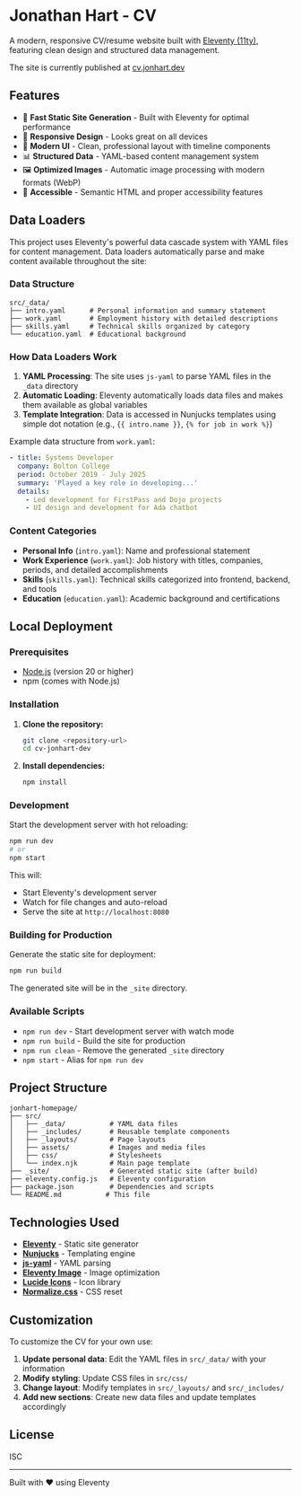 # Jonathan Hart - CV

A modern, responsive CV/resume website built with [Eleventy (11ty)](https://www.11ty.dev/), featuring clean design and structured data management.

The site is currently published at [cv.jonhart.dev](https://cv.jonhart.dev)

## Features

- 🚀 **Fast Static Site Generation** - Built with Eleventy for optimal performance
- 📱 **Responsive Design** - Looks great on all devices
- 🎨 **Modern UI** - Clean, professional layout with timeline components
- 📊 **Structured Data** - YAML-based content management system
- 🖼️ **Optimized Images** - Automatic image processing with modern formats (WebP)
- 🎯 **Accessible** - Semantic HTML and proper accessibility features

## Data Loaders

This project uses Eleventy's powerful data cascade system with YAML files for content management. Data loaders automatically parse and make content available throughout the site:

### Data Structure

```
src/_data/
├── intro.yaml      # Personal information and summary statement
├── work.yaml       # Employment history with detailed descriptions
├── skills.yaml     # Technical skills organized by category
└── education.yaml  # Educational background
```

### How Data Loaders Work

1. **YAML Processing**: The site uses `js-yaml` to parse YAML files in the `_data` directory
2. **Automatic Loading**: Eleventy automatically loads data files and makes them available as global variables
3. **Template Integration**: Data is accessed in Nunjucks templates using simple dot notation (e.g., `{{ intro.name }}`, `{% for job in work %}`)

Example data structure from `work.yaml`:

```yaml
- title: Systems Developer
  company: Bolton College
  period: October 2019 - July 2025
  summary: 'Played a key role in developing...'
  details:
    - Led development for FirstPass and Dojo projects
    - UI design and development for Ada chatbot
```

### Content Categories

- **Personal Info** (`intro.yaml`): Name and professional statement
- **Work Experience** (`work.yaml`): Job history with titles, companies, periods, and detailed accomplishments
- **Skills** (`skills.yaml`): Technical skills categorized into frontend, backend, and tools
- **Education** (`education.yaml`): Academic background and certifications

## Local Deployment

### Prerequisites

- [Node.js](https://nodejs.org/) (version 20 or higher)
- npm (comes with Node.js)

### Installation

1. **Clone the repository:**

   ```bash
   git clone <repository-url>
   cd cv-jonhart-dev
   ```

2. **Install dependencies:**
   ```bash
   npm install
   ```

### Development

Start the development server with hot reloading:

```bash
npm run dev
# or
npm start
```

This will:

- Start Eleventy's development server
- Watch for file changes and auto-reload
- Serve the site at `http://localhost:8080`

### Building for Production

Generate the static site for deployment:

```bash
npm run build
```

The generated site will be in the `_site` directory.

### Available Scripts

- `npm run dev` - Start development server with watch mode
- `npm run build` - Build the site for production
- `npm run clean` - Remove the generated `_site` directory
- `npm start` - Alias for `npm run dev`

## Project Structure

```
jonhart-homepage/
├── src/
│   ├── _data/           # YAML data files
│   ├── _includes/       # Reusable template components
│   ├── _layouts/        # Page layouts
│   ├── assets/          # Images and media files
│   ├── css/             # Stylesheets
│   └── index.njk        # Main page template
├── _site/               # Generated static site (after build)
├── eleventy.config.js   # Eleventy configuration
├── package.json         # Dependencies and scripts
└── README.md           # This file
```

## Technologies Used

- **[Eleventy](https://www.11ty.dev/)** - Static site generator
- **[Nunjucks](https://mozilla.github.io/nunjucks/)** - Templating engine
- **[js-yaml](https://github.com/nodeca/js-yaml)** - YAML parsing
- **[Eleventy Image](https://www.11ty.dev/docs/plugins/image/)** - Image optimization
- **[Lucide Icons](https://lucide.dev/)** - Icon library
- **[Normalize.css](https://necolas.github.io/normalize.css/)** - CSS reset

## Customization

To customize the CV for your own use:

1. **Update personal data**: Edit the YAML files in `src/_data/` with your information
2. **Modify styling**: Update CSS files in `src/css/`
3. **Change layout**: Modify templates in `src/_layouts/` and `src/_includes/`
4. **Add new sections**: Create new data files and update templates accordingly

## License

ISC

---

Built with ❤️ using Eleventy
